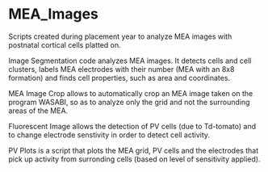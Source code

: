 # MEA_Images

Scripts created during placement year to analyze MEA images with postnatal cortical cells platted on.

Image Segmentation code analyzes MEA images. It detects cells and cell clusters, labels MEA electrodes with their number (MEA with an 8x8 formation) and finds cell properties, such as area and coordinates.

MEA Image Crop allows to automatically crop an MEA image taken on the program WASABI, so as to analyze only the grid and not the surrounding areas of the MEA.

Fluorescent Image allows the detection of PV cells (due to Td-tomato) and to change electrode senstivity in order to detect cell activity.

PV Plots is a script that plots the MEA grid, PV cells and the electrodes that pick up activity from surronding cells (based on level of sensitivity applied).
